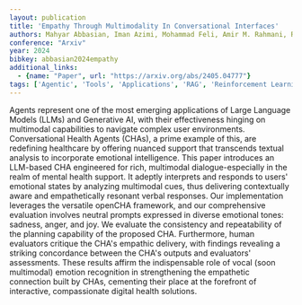 ```yaml
---
layout: publication
title: 'Empathy Through Multimodality In Conversational Interfaces'
authors: Mahyar Abbasian, Iman Azimi, Mohammad Feli, Amir M. Rahmani, Ramesh Jain
conference: "Arxiv"
year: 2024
bibkey: abbasian2024empathy
additional_links:
  - {name: "Paper", url: "https://arxiv.org/abs/2405.04777"}
tags: ['Agentic', 'Tools', 'Applications', 'RAG', 'Reinforcement Learning', 'Merging', 'Multimodal Models', 'Prompting']
---
```

Agents represent one of the most emerging applications of Large Language
Models (LLMs) and Generative AI, with their effectiveness hinging on multimodal
capabilities to navigate complex user environments. Conversational Health
Agents (CHAs), a prime example of this, are redefining healthcare by offering
nuanced support that transcends textual analysis to incorporate emotional
intelligence. This paper introduces an LLM-based CHA engineered for rich,
multimodal dialogue-especially in the realm of mental health support. It
adeptly interprets and responds to users' emotional states by analyzing
multimodal cues, thus delivering contextually aware and empathetically resonant
verbal responses. Our implementation leverages the versatile openCHA framework,
and our comprehensive evaluation involves neutral prompts expressed in diverse
emotional tones: sadness, anger, and joy. We evaluate the consistency and
repeatability of the planning capability of the proposed CHA. Furthermore,
human evaluators critique the CHA's empathic delivery, with findings revealing
a striking concordance between the CHA's outputs and evaluators' assessments.
These results affirm the indispensable role of vocal (soon multimodal) emotion
recognition in strengthening the empathetic connection built by CHAs, cementing
their place at the forefront of interactive, compassionate digital health
solutions.
